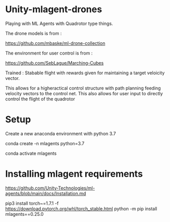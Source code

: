 # Unity-mlagent-drones
Playing with ML Agents with Quadrotor type things. 

The drone models is from : 

https://github.com/mbaske/ml-drone-collection

The environment for user control is from : 

https://github.com/SebLague/Marching-Cubes

Trained :
Stabable flight with rewards given for maintaining a target veloicity vector. 

This allows for a higheractical control structure with path planning feeding velocity vectors to the control net. This also allows for user input to directly control the flight of the quadrotor

# Setup
Create a new anaconda environment with python 3.7

conda create -n mlagents python=3.7

conda activate mlagents

# Installing mlagent requirements
https://github.com/Unity-Technologies/ml-agents/blob/main/docs/Installation.md

pip3 install torch~=1.7.1 -f https://download.pytorch.org/whl/torch_stable.html
python -m pip install mlagents==0.25.0
